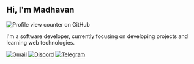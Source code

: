 ## Hi, I'm Madhavan
![Profile view counter on GitHub](https://komarev.com/ghpvc/?username=astrohexdev&color=green)

I'm a software developer, currently focusing on developing projects and learning web technologies.

[![Gmail](https://img.shields.io/badge/Gmail-white?style=social&logo=gmail)](mailto:madhavan4253@gmail.com)
[![Discord](https://img.shields.io/badge/Discord-white?style=social&logo=discord)](https://discord.com/users/userid/1195338866014568508)
[![Telegram](https://img.shields.io/badge/Telegram-white?style=social&logo=telegram)](https://telegram.me/madhavanmi)











<!--
<p align="center">
  <img src="https://raw.githubusercontent.com/astrohexdev/my-assets/refs/heads/Main/pro/pro-3.gif" width="500" height="500"> 
</p>
-->
